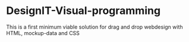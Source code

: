 # DesignIT-Visual-programming
This is a first minimum viable solution for drag and drop webdesign with HTML, mockup-data and CSS
